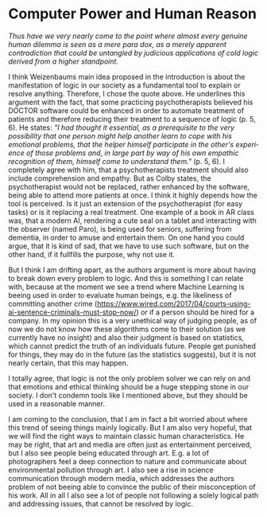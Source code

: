 # Computer Power and Human Reason

*Thus have we very nearly come to the point where almost every genuine human dilemma is seen as a mere para­ dox, as a merely apparent contradiction that could be untangled by judicious applications of cold logic derived from a higher standpoint.*

I think Weizenbaums main idea proposed in the introduction is about the manifestation of logic in our society as a fundamental tool to explain or resolve anything. Therefore, I chose the quote above.
He underlines this argument with the fact, that some practicing psychotherapists believed his DOCTOR software could be enhanced in order to automate treatment of patients and therefore reducing their treatment to a sequence of logic (p. 5, 6). He states: *"I had thought it essential, as a prerequisite to the very possibility that one person might help another learn to cope with his emotional problems, that the helper himself participate in the other's experi­ ence of those problems and, in large part by way of his own empathic recognition of them, himself come to understand them."* (p. 5, 6). I completely agree with him, that a psychotherapists treatment should also include comprehension and empathy. But as Colby states, the psychotherapist would not be replaced, rather enhanced by the software, being able to attend more patients at once. I think it highly depends how the tool is perceived. Is it just an extension of the psychotherapist (for easy tasks) or is it replacing a real treatment. One example of a book in AR class was, that a modern AI, rendering a cute seal on a tablet and interacting with the observer (named Paro), is being used for seniors, suffering from dementia, in order to amuse and entertain them. On one hand you could argue, that it is kind of sad, that we have to use such software, but on the other hand, if it fullfills the purpose, why not use it. 

But I think I am drifting apart, as the authors argument is more about having to break down every problem to logic. And this is something I can relate with, because at the moment we see a trend where Machine Learning is beeing used in order to evaluate human beings, e.g. the likeliness of committing another crime (https://www.wired.com/2017/04/courts-using-ai-sentence-criminals-must-stop-now/) or if a person should be hired for a company. In my opinion this is a very unethical way of judging people, as of now we do not know how these algorithms come to their solution (as we currently have no insight) and also their judgment is based on statistics, which cannot predict the truth of an individuals future. People get punished for things, they may do in the future (as the statistics suggests), but it is not nearly certain, that this may happen.

I totally agree, that logic is not the only problem solver we can rely on and that emotions and ethical thinking should be a huge stepping stone in our society. I don't condemn tools like I mentioned above, but they should be used in a reasonable manner.

I am coming to the conclusion, that I am in fact a bit worried about where this trend of seeing things mainly logically. But I am also very hopeful, that we will find the right ways to maintain classic human characteristics. He may be right, that art and media are often just as entertainment perceived, but I also see people being educated through art. E.g. a lot of photographers feel a deep connection to nature and communicate about environmental pollution through art. I also see a rise in science communication through modern media, which addresses the authors problem of not beeing able to convince the public of their misconception of his work.
All in all I also see a lot of people not following a solely logical path and addressing issues, that cannot be resolved by logic.